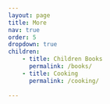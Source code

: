 ```yaml
---
layout: page
title: More
nav: true
order: 5
dropdown: true
children: 
    - title: Children Books
      permalink: /books/
    - title: Cooking
      permalink: /cooking/
      
---
```


 